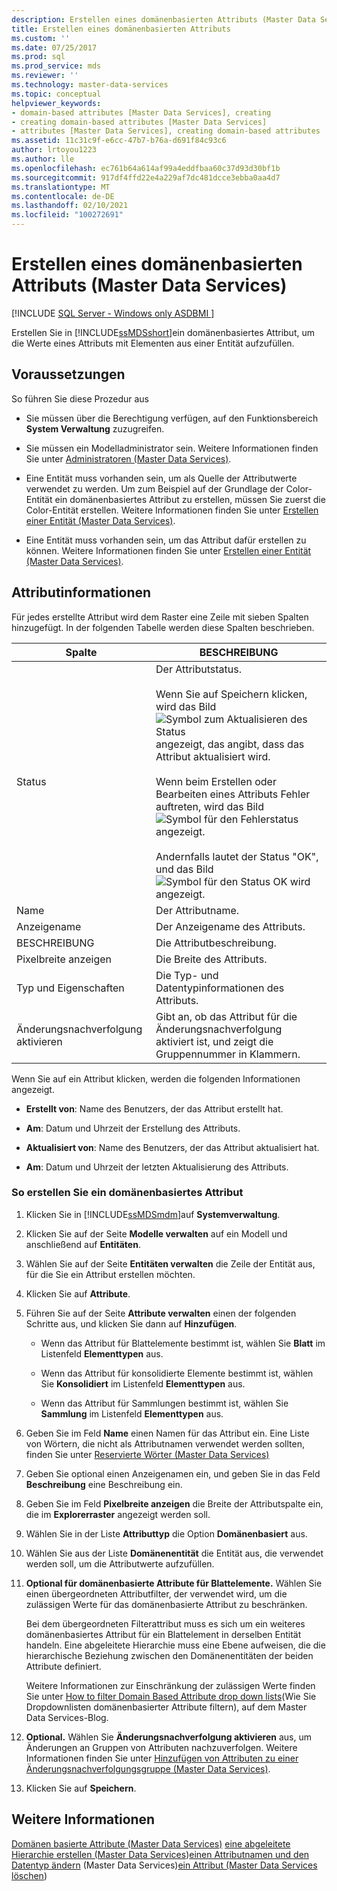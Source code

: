 ```yaml
---
description: Erstellen eines domänenbasierten Attributs (Master Data Services)
title: Erstellen eines domänenbasierten Attributs
ms.custom: ''
ms.date: 07/25/2017
ms.prod: sql
ms.prod_service: mds
ms.reviewer: ''
ms.technology: master-data-services
ms.topic: conceptual
helpviewer_keywords:
- domain-based attributes [Master Data Services], creating
- creating domain-based attributes [Master Data Services]
- attributes [Master Data Services], creating domain-based attributes
ms.assetid: 11c31c9f-e6cc-47b7-b76a-d691f84c93c6
author: lrtoyou1223
ms.author: lle
ms.openlocfilehash: ec761b64a614af99a4eddfbaa60c37d93d30bf1b
ms.sourcegitcommit: 917df4ffd22e4a229af7dc481dcce3ebba0aa4d7
ms.translationtype: MT
ms.contentlocale: de-DE
ms.lasthandoff: 02/10/2021
ms.locfileid: "100272691"
---
```

# <a name="create-a-domain-based-attribute-master-data-services"></a>Erstellen eines domänenbasierten Attributs (Master Data Services)

[!INCLUDE [SQL Server - Windows only ASDBMI  ](../includes/applies-to-version/sql-windows-only-asdbmi.md)]

  Erstellen Sie in [!INCLUDE[ssMDSshort](../includes/ssmdsshort-md.md)]ein domänenbasiertes Attribut, um die Werte eines Attributs mit Elementen aus einer Entität aufzufüllen.

## <a name="prerequisites"></a>Voraussetzungen
 So führen Sie diese Prozedur aus

-   Sie müssen über die Berechtigung verfügen, auf den Funktionsbereich **System Verwaltung** zuzugreifen.

-   Sie müssen ein Modelladministrator sein. Weitere Informationen finden Sie unter [Administratoren &#40;Master Data Services&#41;](../master-data-services/administrators-master-data-services.md).

-   Eine Entität muss vorhanden sein, um als Quelle der Attributwerte verwendet zu werden. Um zum Beispiel auf der Grundlage der Color-Entität ein domänenbasiertes Attribut zu erstellen, müssen Sie zuerst die Color-Entität erstellen. Weitere Informationen finden Sie unter [Erstellen einer Entität &#40;Master Data Services&#41;](../master-data-services/create-an-entity-master-data-services.md).

-   Eine Entität muss vorhanden sein, um das Attribut dafür erstellen zu können. Weitere Informationen finden Sie unter [Erstellen einer Entität &#40;Master Data Services&#41;](../master-data-services/create-an-entity-master-data-services.md).

## <a name="attribute-information"></a>Attributinformationen
 Für jedes erstellte Attribut wird dem Raster eine Zeile mit sieben Spalten hinzugefügt. In der folgenden Tabelle werden diese Spalten beschrieben.

|Spalte|BESCHREIBUNG|
|------------|-----------------|
|Status|Der Attributstatus.<br /><br /> Wenn Sie auf Speichern klicken, wird das Bild ![Symbol zum Aktualisieren des Status](../master-data-services/media/mds-statusicon-updating.png "Symbol für Aktualisierungs Status") angezeigt, das angibt, dass das Attribut aktualisiert wird.<br /><br /> Wenn beim Erstellen oder Bearbeiten eines Attributs Fehler auftreten, wird das Bild ![Symbol für den Fehlerstatus](../master-data-services/media/mds-statusicon-error.png "Symbol für Fehlerstatus") angezeigt.<br /><br /> Andernfalls lautet der Status "OK", und das Bild ![Symbol für den Status OK](../master-data-services/media/mds-statusicon-ok.png "Symbol für Status OK") wird angezeigt.|
|Name|Der Attributname.|
|Anzeigename|Der Anzeigename des Attributs.|
|BESCHREIBUNG|Die Attributbeschreibung.|
|Pixelbreite anzeigen|Die Breite des Attributs.|
|Typ und Eigenschaften|Die Typ- und Datentypinformationen des Attributs.|
|Änderungsnachverfolgung aktivieren|Gibt an, ob das Attribut für die Änderungsnachverfolgung aktiviert ist, und zeigt die Gruppennummer in Klammern.|

 Wenn Sie auf ein Attribut klicken, werden die folgenden Informationen angezeigt.

-   **Erstellt von**: Name des Benutzers, der das Attribut erstellt hat.

-   **Am**: Datum und Uhrzeit der Erstellung des Attributs.

-   **Aktualisiert von**: Name des Benutzers, der das Attribut aktualisiert hat.

-   **Am**: Datum und Uhrzeit der letzten Aktualisierung des Attributs.

### <a name="to-create-a-domain-based-attribute"></a>So erstellen Sie ein domänenbasiertes Attribut

1.  Klicken Sie in [!INCLUDE[ssMDSmdm](../includes/ssmdsmdm-md.md)]auf **Systemverwaltung**.

2.  Klicken Sie auf der Seite **Modelle verwalten** auf ein Modell und anschließend auf **Entitäten**.

3.  Wählen Sie auf der Seite **Entitäten verwalten** die Zeile der Entität aus, für die Sie ein Attribut erstellen möchten.

4.  Klicken Sie auf **Attribute**.

5.  Führen Sie auf der Seite **Attribute verwalten** einen der folgenden Schritte aus, und klicken Sie dann auf **Hinzufügen**.

    -   Wenn das Attribut für Blattelemente bestimmt ist, wählen Sie **Blatt** im Listenfeld **Elementtypen** aus.

    -   Wenn das Attribut für konsolidierte Elemente bestimmt ist, wählen Sie **Konsolidiert** im Listenfeld **Elementtypen** aus.

    -   Wenn das Attribut für Sammlungen bestimmt ist, wählen Sie **Sammlung** im Listenfeld **Elementtypen** aus.

6.  Geben Sie im Feld **Name** einen Namen für das Attribut ein. Eine Liste von Wörtern, die nicht als Attributnamen verwendet werden sollten, finden Sie unter [Reservierte Wörter &#40;Master Data Services&#41;](../master-data-services/reserved-words-master-data-services.md)

7.  Geben Sie optional einen Anzeigenamen ein, und geben Sie in das Feld **Beschreibung** eine Beschreibung ein.

8.  Geben Sie im Feld **Pixelbreite anzeigen** die Breite der Attributspalte ein, die im **Explorerraster** angezeigt werden soll.

9. Wählen Sie in der Liste **Attributtyp** die Option **Domänenbasiert** aus.

10. Wählen Sie aus der Liste **Domänenentität** die Entität aus, die verwendet werden soll, um die Attributwerte aufzufüllen. 

11. **Optional für domänenbasierte Attribute für Blattelemente.** Wählen Sie einen übergeordneten Attributfilter, der verwendet wird, um die zulässigen Werte für das domänenbasierte Attribut zu beschränken.

     Bei dem übergeordneten Filterattribut muss es sich um ein weiteres domänenbasiertes Attribut für ein Blattelement in derselben Entität handeln. Eine abgeleitete Hierarchie muss eine Ebene aufweisen, die die hierarchische Beziehung zwischen den Domänenentitäten der beiden Attribute definiert.

     Weitere Informationen zur Einschränkung der zulässigen Werte finden Sie unter [How to filter Domain Based Attribute drop down lists](https://blogs.msdn.microsoft.com/mds/2015/12/03/in-sql-server-2016-master-data-services-how-to-filter-domain-based-attribute-drop-down-lists/)(Wie Sie Dropdownlisten domänenbasierter Attribute filtern), auf dem Master Data Services-Blog.

12. **Optional.** Wählen Sie **Änderungsnachverfolgung aktivieren** aus, um Änderungen an Gruppen von Attributen nachzuverfolgen. Weitere Informationen finden Sie unter [Hinzufügen von Attributen zu einer Änderungsnachverfolgungsgruppe &#40;Master Data Services&#41;](../master-data-services/add-attributes-to-a-change-tracking-group-master-data-services.md).

13. Klicken Sie auf **Speichern**.

## <a name="see-also"></a>Weitere Informationen
 [Domänen basierte Attribute &#40;Master Data Services&#41;](../master-data-services/domain-based-attributes-master-data-services.md) [eine abgeleitete Hierarchie erstellen &#40;Master Data Services](../master-data-services/create-a-derived-hierarchy-master-data-services.md)&#41;[einen Attributnamen und den Datentyp ändern](../master-data-services/change-an-attribute-name-and-data-type-master-data-services.md) &#40;Master Data Services&#41;[ein Attribut &#40;Master Data Services löschen](../master-data-services/delete-an-attribute-master-data-services.md)&#41;


